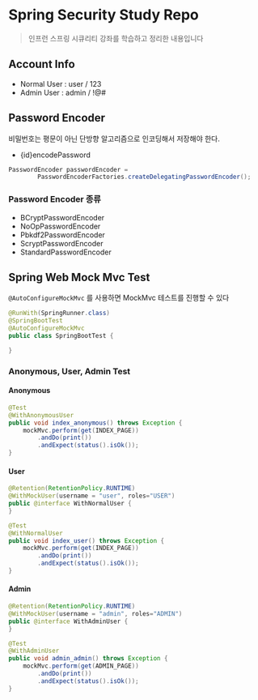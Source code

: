 # Spring Security Study Repo
> 인프런 스프링 시큐리티 강좌를 학습하고 정리한 내용입니다 

## Account Info
- Normal User : user / 123
- Admin User : admin / !@#


## Password Encoder
비밀번호는 평문이 아닌 단방향 알고리즘으로 인코딩해서 저장해야 한다.
- {id}encodePassword
```java
PasswordEncoder passwordEncoder = 
        PasswordEncoderFactories.createDelegatingPasswordEncoder();
```

### Password Encoder 종류
- BCryptPasswordEncoder
- NoOpPasswordEncoder
- Pbkdf2PasswordEncoder
- ScryptPasswordEncoder
- StandardPasswordEncoder

## Spring Web Mock Mvc Test
<code>@AutoConfigureMockMvc</code> 를 사용하면 MockMvc 테스트를 진행할 수 있다
```java
@RunWith(SpringRunner.class)
@SpringBootTest
@AutoConfigureMockMvc
public class SpringBootTest {

}
```

### Anonymous, User, Admin Test

#### Anonymous
```java
@Test
@WithAnonymousUser
public void index_anonymous() throws Exception {
    mockMvc.perform(get(INDEX_PAGE))
        .andDo(print())
        .andExpect(status().isOk());
}
```

#### User
```java
@Retention(RetentionPolicy.RUNTIME)
@WithMockUser(username = "user", roles="USER")
public @interface WithNormalUser {
}

@Test
@WithNormalUser
public void index_user() throws Exception {
    mockMvc.perform(get(INDEX_PAGE))
        .andDo(print())
        .andExpect(status().isOk());
}
```

#### Admin
```java
@Retention(RetentionPolicy.RUNTIME)
@WithMockUser(username = "admin", roles="ADMIN")
public @interface WithAdminUser {
}

@Test
@WithAdminUser
public void admin_admin() throws Exception {
    mockMvc.perform(get(ADMIN_PAGE))
        .andDo(print())
        .andExpect(status().isOk());
}
```